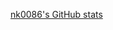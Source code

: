[nk0086's GitHub stats](https://github-readme-stats-nk0086-projects.vercel.app/api?username=nk0086&count_private=true&layout=compact&show_icons=true&theme=dracula")
